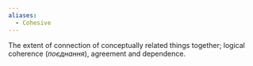 ```yaml
---
aliases:
  - Cohesive
---
```

The extent of connection of conceptually related things together; logical coherence (*поєднання*), agreement and dependence.
